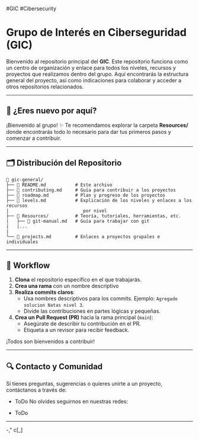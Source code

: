 #GIC #Cibersecurity 
# Grupo de Interés en Ciberseguridad (GIC)

Bienvenido al repositorio principal del **GIC**. Este repositorio funciona como un centro de organización y enlace para todos los niveles, recursos y proyectos que realizamos dentro del grupo. Aquí encontrarás la estructura general del proyecto, así como indicaciones para colaborar y acceder a otros repositorios relacionados.

---
## 🐺 **¿Eres nuevo por aquí?**

¡Bienvenido al grupo! ✨ Te recomendamos explorar la carpeta **Resources/** donde encontrarás todo lo necesario para dar tus primeros pasos y comenzar a contribuir.

---
## 🗂️ **Distribución del Repositorio**
```plaintext
📂 gic-general/
├── 📄 README.md           # Este archivo
├── 📄 contributing.md     # Guía para contribuir a los proyectos
├── 📄 roadmap.md          # Plan y progreso de los proyectos
├── 📄 levels.md           # Explicación de los niveles y enlaces a los recursos
|                            por nivel
├── 📂 Resources/          # Teoría, tutoriales, herramientas, etc.
|	├── 📄 git-manual.md   # Guía para trabajar con git
|	|...
|
└── 📄 projects.md         # Enlaces a proyectos grupales e individuales
```

---
## 🧠 **Workflow**
1. **Clona** el repositorio específico en el que trabajarás.
2. **Crea una rama** con un nombre descriptivo
3. **Realiza commits claros**:
   - Usa nombres descriptivos para los commits. Ejemplo: `Agregado solucion Natas nivel 3`.
   - Divide las contribuciones en partes lógicas y pequeñas.
4. **Crea un Pull Request (PR)** hacia la rama principal (`main`):
   - Asegúrate de describir tu contribución en el PR.
   - Etiqueta a un revisor para recibir feedback.

¡Todos son bienvenidos a contribuir! 

---
## 🔍 **Contacto y Comunidad**

Si tienes preguntas, sugerencias o quieres unirte a un proyecto, contáctanos a través de:
- ToDo
No olvides seguirnos en nuestras redes:
* ToDo

---
  -,"
c[_] 


